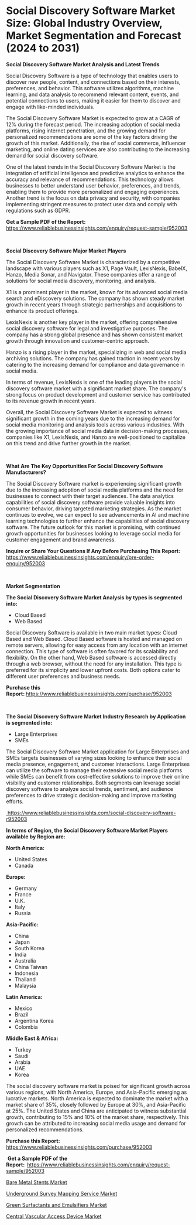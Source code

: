 <p><h1>Social Discovery Software Market Size: Global Industry Overview, Market Segmentation and Forecast (2024 to 2031)</h1></p><p><strong>Social Discovery Software Market Analysis and Latest Trends</strong></p>
<p><p>Social Discovery Software is a type of technology that enables users to discover new people, content, and connections based on their interests, preferences, and behavior. This software utilizes algorithms, machine learning, and data analysis to recommend relevant content, events, and potential connections to users, making it easier for them to discover and engage with like-minded individuals.</p><p>The Social Discovery Software Market is expected to grow at a CAGR of 12% during the forecast period. The increasing adoption of social media platforms, rising internet penetration, and the growing demand for personalized recommendations are some of the key factors driving the growth of this market. Additionally, the rise of social commerce, influencer marketing, and online dating services are also contributing to the increasing demand for social discovery software.</p><p>One of the latest trends in the Social Discovery Software Market is the integration of artificial intelligence and predictive analytics to enhance the accuracy and relevance of recommendations. This technology allows businesses to better understand user behavior, preferences, and trends, enabling them to provide more personalized and engaging experiences. Another trend is the focus on data privacy and security, with companies implementing stringent measures to protect user data and comply with regulations such as GDPR.</p></p>
<p><strong>Get a Sample PDF of the Report:&nbsp;</strong> <a href="https://www.reliablebusinessinsights.com/enquiry/request-sample/952003">https://www.reliablebusinessinsights.com/enquiry/request-sample/952003</a></p>
<p>&nbsp;</p>
<p><strong>Social Discovery Software Major Market Players</strong></p>
<p><p>The Social Discovery Software Market is characterized by a competitive landscape with various players such as X1, Page Vault, LexisNexis, BabelX, Hanzo, Media Sonar, and Navigator. These companies offer a range of solutions for social media discovery, monitoring, and analysis.</p><p>X1 is a prominent player in the market, known for its advanced social media search and eDiscovery solutions. The company has shown steady market growth in recent years through strategic partnerships and acquisitions to enhance its product offerings.</p><p>LexisNexis is another key player in the market, offering comprehensive social discovery software for legal and investigative purposes. The company has a strong global presence and has shown consistent market growth through innovation and customer-centric approach.</p><p>Hanzo is a rising player in the market, specializing in web and social media archiving solutions. The company has gained traction in recent years by catering to the increasing demand for compliance and data governance in social media.</p><p>In terms of revenue, LexisNexis is one of the leading players in the social discovery software market with a significant market share. The company's strong focus on product development and customer service has contributed to its revenue growth in recent years.</p><p>Overall, the Social Discovery Software Market is expected to witness significant growth in the coming years due to the increasing demand for social media monitoring and analysis tools across various industries. With the growing importance of social media data in decision-making processes, companies like X1, LexisNexis, and Hanzo are well-positioned to capitalize on this trend and drive further growth in the market.</p></p>
<p>&nbsp;</p>
<p><strong>What Are The Key Opportunities For Social Discovery Software Manufacturers?</strong></p>
<p><p>The Social Discovery Software market is experiencing significant growth due to the increasing adoption of social media platforms and the need for businesses to connect with their target audiences. The data analytics capabilities of social discovery software provide valuable insights into consumer behavior, driving targeted marketing strategies. As the market continues to evolve, we can expect to see advancements in AI and machine learning technologies to further enhance the capabilities of social discovery software. The future outlook for this market is promising, with continued growth opportunities for businesses looking to leverage social media for customer engagement and brand awareness.</p></p>
<p><strong>Inquire or Share Your Questions If Any Before Purchasing This Report:</strong> <a href="https://www.reliablebusinessinsights.com/enquiry/pre-order-enquiry/952003">https://www.reliablebusinessinsights.com/enquiry/pre-order-enquiry/952003</a></p>
<p>&nbsp;</p>
<p><strong>Market Segmentation</strong></p>
<p><strong>The Social Discovery Software Market Analysis by types is segmented into:</strong></p>
<p><ul><li>Cloud Based</li><li>Web Based</li></ul></p>
<p><p>Social Discovery Software is available in two main market types: Cloud Based and Web Based. Cloud Based software is hosted and managed on remote servers, allowing for easy access from any location with an internet connection. This type of software is often favored for its scalability and flexibility. On the other hand, Web Based software is accessed directly through a web browser, without the need for any installation. This type is preferred for its simplicity and lower upfront costs. Both options cater to different user preferences and business needs.</p></p>
<p><strong>Purchase this Report:&nbsp;</strong><a href="https://www.reliablebusinessinsights.com/purchase/952003">https://www.reliablebusinessinsights.com/purchase/952003</a></p>
<p>&nbsp;</p>
<p><strong>The Social Discovery Software Market Industry Research by Application is segmented into:</strong></p>
<p><ul><li>Large Enterprises</li><li>SMEs</li></ul></p>
<p><p>The Social Discovery Software Market application for Large Enterprises and SMEs targets businesses of varying sizes looking to enhance their social media presence, engagement, and customer interactions. Large Enterprises can utilize the software to manage their extensive social media platforms while SMEs can benefit from cost-effective solutions to improve their online visibility and customer relationships. Both segments can leverage social discovery software to analyze social trends, sentiment, and audience preferences to drive strategic decision-making and improve marketing efforts.</p></p>
<p><a href="https://www.reliablebusinessinsights.com/social-discovery-software-r952003">&nbsp;https://www.reliablebusinessinsights.com/social-discovery-software-r952003</a></p>
<p><strong>In terms of Region, the Social Discovery Software Market Players available by Region are:</strong></p>
<p>
    <p> <strong> North America: </strong>
        <ul>
            <li>United States</li>
            <li>Canada</li>
        </ul>
        </p> 
    <p> <strong> Europe: </strong>
        <ul>
            <li>Germany</li>
            <li>France</li>
            <li>U.K.</li>
            <li>Italy</li>
            <li>Russia</li>
        </ul>
        </p> 
    <p> <strong> Asia-Pacific: </strong>
        <ul>
            <li>China</li>
            <li>Japan</li>
            <li>South Korea</li>
            <li>India</li>
            <li>Australia</li>
            <li>China Taiwan</li>
            <li>Indonesia</li>
            <li>Thailand</li>
            <li>Malaysia</li>
        </ul>
        </p> 
    <p> <strong> Latin America: </strong>
        <ul>
            <li>Mexico</li>
            <li>Brazil</li>
            <li>Argentina Korea</li>
            <li>Colombia</li>
        </ul>
        </p> 
    <p> <strong> Middle East & Africa: </strong>
        <ul>
            <li>Turkey</li>
            <li>Saudi</li>
            <li>Arabia</li>
            <li>UAE</li>
            <li>Korea</li>
        </ul>
    </p>
    </p>
<p><p>The social discovery software market is poised for significant growth across various regions, with North America, Europe, and Asia-Pacific emerging as lucrative markets. North America is expected to dominate the market with a market share of 35%, closely followed by Europe at 30%, and Asia-Pacific at 25%. The United States and China are anticipated to witness substantial growth, contributing to 15% and 10% of the market share, respectively. This growth can be attributed to increasing social media usage and demand for personalized recommendations.</p></p>
<p><strong>Purchase this Report: </strong><a href="https://www.reliablebusinessinsights.com/purchase/952003">https://www.reliablebusinessinsights.com/purchase/952003</a></p>
<p>&nbsp;<strong>Get a Sample PDF of the Report:&nbsp;&nbsp;</strong><a href="https://www.reliablebusinessinsights.com/enquiry/request-sample/952003">https://www.reliablebusinessinsights.com/enquiry/request-sample/952003</a></p>
<p><strong></strong></p>
<p><p><a href="https://github.com/moyahfrancoestellec51j635wcx/Market-Research-Report-List-3/blob/main/bare-metal-stents-market.md">Bare Metal Stents Market</a></p><p><a href="https://www.linkedin.com/pulse/underground-survey-mapping-service-market-size-segmentation-n6cae">Underground Survey Mapping Service Market</a></p><p><a href="https://www.linkedin.com/pulse/green-surfactants-emulsifiers-market-forecasts-trends-impact-ebque">Green Surfactants and Emulsifiers Market</a></p><p><a href="https://github.com/JuliaFadel1922/Market-Research-Report-List-1/blob/main/central-vascular-access-device-market.md">Central Vascular Access Device Market</a></p></p>